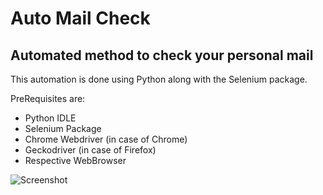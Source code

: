 # Auto Mail Check

## Automated method to check your personal mail

This automation is done using Python along with the Selenium package.

PreRequisites are:
  
  * Python IDLE
  * Selenium Package
  * Chrome Webdriver (in case of Chrome)
  * Geckodriver (in case of Firefox)
  * Respective WebBrowser

![Screenshot](/seleniumOP.jpg)
